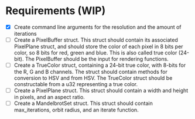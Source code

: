 # Requirements (WIP)

- [x] Create command line arguments for the resolution and the amount of iterations
- [ ] Create a PixelBuffer struct. This struct should contain its associated PixelPlane struct, and should store the color of each pixel in 8 bits per color, so 8 bits for red, green and blue. This is also called true color (24-bit). The PixelBuffer should be the input for rendering functions.
- [ ] Create a TrueColor struct, containing a 24-bit true color, with 8-bits for the R, G and B channels. The struct should contain methods for conversion to HSV and from HSV. The TrueColor struct should be constructable from a u32 representing a true color.
- [ ] Create a PixelPlane struct. This struct should contain a width and height in pixels, and an aspect ratio.
- [ ] Create a MandelbrotSet struct. This struct should contain max_iterations, orbit radius, and an iterate function.
